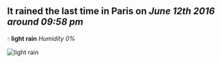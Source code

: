 ## It rained the last time in Paris on *June 12th 2016 around 09:58 pm*
💧  **light rain** *Humidity 0%*

![light rain](http://openweathermap.org/img/w/10n.png)
